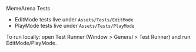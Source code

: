 MemeArena Tests

- EditMode tests live under `Assets/Tests/EditMode`
- PlayMode tests live under `Assets/Tests/PlayMode`

To run locally: open Test Runner (Window > General > Test Runner) and run EditMode/PlayMode.
